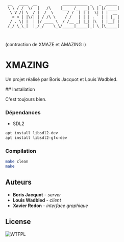 ```


 __   ____  __           ___________ _   _  _____ 
 \ \ / /  \/  |   /\    |___  /_   _| \ | |/ ____|
  \ V /| \  / |  /  \      / /  | | |  \| | |  __ 
   > < | |\/| | / /\ \    / /   | | | . ` | | |_ |
  / . \| |  | |/ ____ \  / /__ _| |_| |\  | |__| |
 /_/ \_\_|  |_/_/    \_\/_____|_____|_| \_|\_____|
                                                  
                                                  

```

(contraction de XMAZE et AMAZING :)

# XMAZING

Un projet réalisé par Boris Jacquot et Louis Wadbled.


## Installation

C'est toujours bien.

### Dépendances

+ SDL2

```bash
apt install libsdl2-dev
apt install libsdl2-gfx-dev
```

### Compilation

```bash
make clean
make
```

## Auteurs

+ **Boris Jacquot** - *server*
+ **Louis Wadbled** - *client*
+ **Xavier Redon** - *interface graphique*

## License

![WTFPL](http://www.wtfpl.net/wp-content/uploads/2012/12/wtfpl-badge-2.png)
